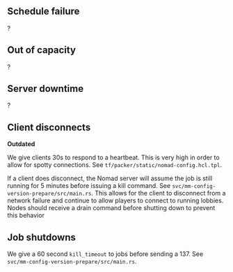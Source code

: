 ## Schedule failure

?

## Out of capacity

?

## Server downtime

?

## Client disconnects

**Outdated**

We give clients 30s to respond to a heartbeat. This is very high in order to allow for spotty connections. See `tf/packer/static/nomad-config.hcl.tpl`.

If a client does disconnect, the Nomad server will assume the job is still running for 5 minutes before issuing a kill command. See `svc/mm-config-version-prepare/src/main.rs`. This allows for the client to disconnect from a network failure and continue to allow players to connect to running lobbies. Nodes should receive a drain command before shutting down to prevent this behavior

## Job shutdowns

We give a 60 second `kill_timeout` to jobs before sending a 137. See `svc/mm-config-version-prepare/src/main.rs`.

